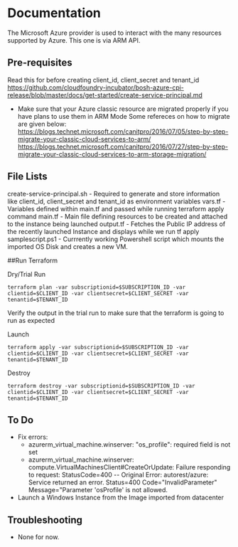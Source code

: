 # Documentation

The Microsoft Azure provider is used to interact with the many resources supported by Azure.
This one is via ARM API. 

## Pre-requisites

Read this for before creating client_id, client_secret and tenant_id
https://github.com/cloudfoundry-incubator/bosh-azure-cpi-release/blob/master/docs/get-started/create-service-principal.md

- Make sure that your Azure classic resource are migrated properly if you have plans to use them in ARM Mode
Some refereces on how to migrate are given below:
https://blogs.technet.microsoft.com/canitpro/2016/07/05/step-by-step-migrate-your-classic-cloud-services-to-arm/
https://blogs.technet.microsoft.com/canitpro/2016/07/27/step-by-step-migrate-your-classic-cloud-services-to-arm-storage-migration/


## File Lists
create-service-principal.sh - Required to generate and store information like client_id, client_secret and tenant_id as environment variables
vars.tf - Variables defined within main.tf and passed while running terraform apply command
main.tf - Main file defining resources to be created and attached to the instance being launched
output.tf - Fetches the Public IP address of the recently launched Instance and displays while we run tf apply
samplescript.ps1 - Currrently working Powershell script which mounts the imported OS Disk and creates a new VM.

##Run Terraform

Dry/Trial Run
````
terraform plan -var subscriptionid=$SUBSCRIPTION_ID -var clientid=$CLIENT_ID -var clientsecret=$CLIENT_SECRET -var tenantid=$TENANT_ID
````

Verify the output in the trial run to make sure that the terraform is going to run as expected

Launch
````
terraform apply -var subscriptionid=$SUBSCRIPTION_ID -var clientid=$CLIENT_ID -var clientsecret=$CLIENT_SECRET -var tenantid=$TENANT_ID
````

Destroy
````
terraform destroy -var subscriptionid=$SUBSCRIPTION_ID -var clientid=$CLIENT_ID -var clientsecret=$CLIENT_SECRET -var tenantid=$TENANT_ID
````

## To Do
- Fix errors:
  * azurerm_virtual_machine.winserver: "os_profile": required field is not set
  * azurerm_virtual_machine.winserver: compute.VirtualMachinesClient#CreateOrUpdate: Failure responding to request: StatusCode=400 -- Original Error: autorest/azure: Service returned an error. Status=400 Code="InvalidParameter" Message="Parameter 'osProfile' is not allowed.
- Launch a Windows Instance from the Image imported from datacenter

## Troubleshooting
 - None for now.

